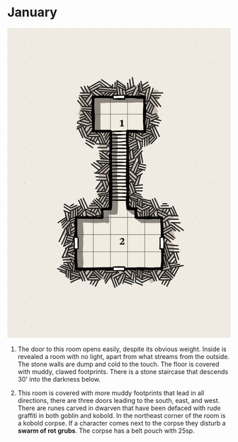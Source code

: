 # January
![](media/january.png)
 
1. The door to this room opens easily, despite its obvious weight. Inside is revealed a room with no light, apart from
what streams from the outside. The stone walls are dump and cold to the touch. The floor is covered with muddy, clawed
footprints. There is a stone staircase that descends 30' into the darkness below.

2. This room is covered with more muddy footprints that lead in all directions, there are three doors leading to the 
south, east, and west. There are runes carved in dwarven that have been defaced with rude graffiti in both goblin
and kobold. In the northeast corner of the room is a kobold corpse. If a character comes next to the corpse they 
disturb a **swarm of rot grubs**. The corpse has a belt pouch with 25sp.